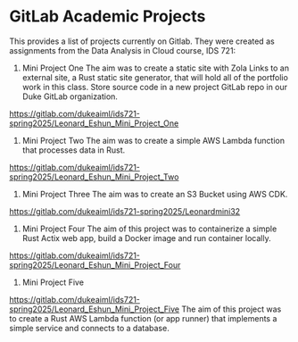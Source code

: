 # GitLab Academic Projects
This provides a list of projects currently on Gitlab. They were created as assignments from the Data Analysis in Cloud course, IDS 721:

1. Mini Project One
The aim was to create a static site with Zola Links to an external site, a Rust static site generator, that will hold all of the portfolio work in this class. Store source code in a new project GitLab repo in our Duke GitLab organization.

https://gitlab.com/dukeaiml/ids721-spring2025/Leonard_Eshun_Mini_Project_One

1. Mini Project Two
The aim was to create a simple AWS Lambda function that processes data in Rust.

https://gitlab.com/dukeaiml/ids721-spring2025/Leonard_Eshun_Mini_Project_Two

1. Mini Project Three
The aim was to create an S3 Bucket using AWS CDK.

https://gitlab.com/dukeaiml/ids721-spring2025/Leonardmini32

1. Mini Project Four
The aim of this project was to containerize a simple Rust Actix web app, build a Docker image and run container locally.

https://gitlab.com/dukeaiml/ids721-spring2025/Leonard_Eshun_Mini_Project_Four

1. Mini Project Five

https://gitlab.com/dukeaiml/ids721-spring2025/Leonard_Eshun_Mini_Project_Five
The aim of this project was to create a Rust AWS Lambda function (or app runner) that implements a simple service and connects to a database.